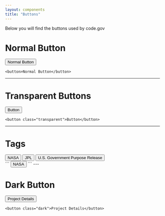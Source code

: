 ```yaml
---
layout: components
title: "Buttons"
---
```


<p>Below you will find the buttons used by code.gov</p>

# Normal Button
<button>Normal Button</button>
```
<button>Normal Button</button>
```

---

# Transparent Buttons

<div class="banner">
  <button class="transparent">Button</button>
</div>

```
<button class="transparent">Button</button>
```

---

# Tags
<div>
  <button class="tag">NASA</button>
  <button class="tag">JPL</button>
  <button class="tag">U.S. Government Purpose Release</button>
</div>
```
<button class="tag">NASA</button>
```
---

# Dark Button
<button class="dark">Project Details</button>
```
<button class="dark">Project Details</button>
```

